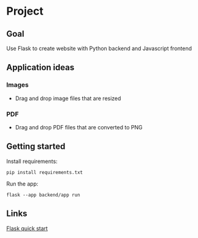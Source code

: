 # Project

## Goal
Use Flask to create website with Python backend and Javascript frontend

## Application ideas

### Images
- Drag and drop image files that are resized
### PDF
- Drag and drop PDF files that are converted to PNG

## Getting started
Install requirements:

`pip install requirements.txt`

Run the app:

`flask --app backend/app run`

## Links
[Flask quick start](https://flask.palletsprojects.com/en/2.2.x/quickstart/)